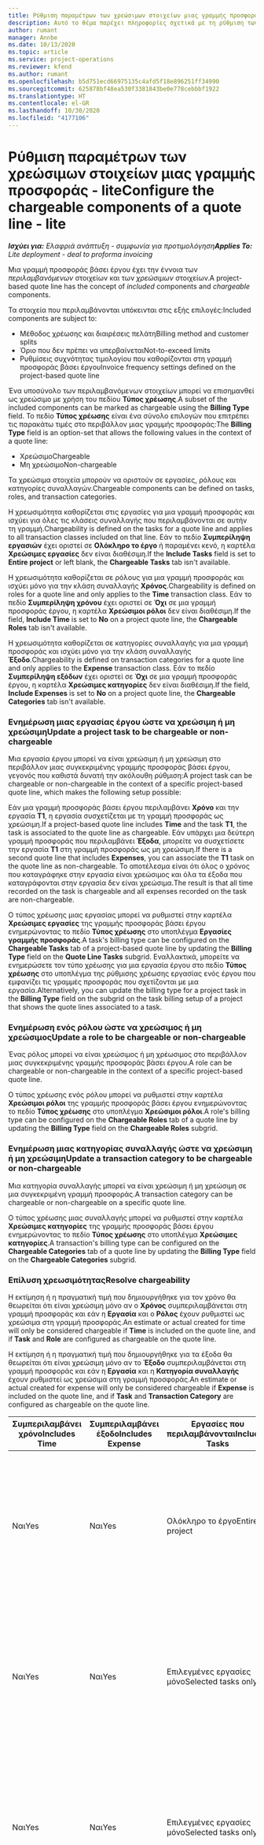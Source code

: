 ```yaml
---
title: Ρύθμιση παραμέτρων των χρεώσιμων στοιχείων μιας γραμμής προσφοράς - lite
description: Αυτό το θέμα παρέχει πληροφορίες σχετικά με τη ρύθμιση των χρεώσιμων και μη χρεώσιμων στοιχείων σε μια γραμμή προσφοράς βάσει έργου.
author: rumant
manager: Annbe
ms.date: 10/13/2020
ms.topic: article
ms.service: project-operations
ms.reviewer: kfend
ms.author: rumant
ms.openlocfilehash: b5d751ecd66975135c4afd5f18e896251ff34990
ms.sourcegitcommit: 625878bf48ea530f3381843be0e778cebbbf1922
ms.translationtype: HT
ms.contentlocale: el-GR
ms.lasthandoff: 10/30/2020
ms.locfileid: "4177106"
---
```

# <a name="configure-the-chargeable-components-of-a-quote-line---lite"></a><span data-ttu-id="81df6-103">Ρύθμιση παραμέτρων των χρεώσιμων στοιχείων μιας γραμμής προσφοράς - lite</span><span class="sxs-lookup"><span data-stu-id="81df6-103">Configure the chargeable components of a quote line - lite</span></span>

<span data-ttu-id="81df6-104">_**Ισχύει για:** Ελαφριά ανάπτυξη - συμφωνία για προτιμολόγηση_</span><span class="sxs-lookup"><span data-stu-id="81df6-104">_**Applies To:** Lite deployment - deal to proforma invoicing_</span></span>

<span data-ttu-id="81df6-105">Μια γραμμή προσφοράς βάσει έργου έχει την έννοια των *περιλαμβανόμενων* στοιχείων και των *χρεώσιμων* στοιχείων.</span><span class="sxs-lookup"><span data-stu-id="81df6-105">A project-based quote line has the concept of *included* components and *chargeable* components.</span></span>

<span data-ttu-id="81df6-106">Τα στοιχεία που περιλαμβάνονται υπόκεινται στις εξής επιλογές:</span><span class="sxs-lookup"><span data-stu-id="81df6-106">Included components are subject to:</span></span>

  - <span data-ttu-id="81df6-107">Μέθοδος χρέωσης και διαιρέσεις πελάτη</span><span class="sxs-lookup"><span data-stu-id="81df6-107">Billing method and customer splits</span></span>
  - <span data-ttu-id="81df6-108">Όριο που δεν πρέπει να υπερβαίνεται</span><span class="sxs-lookup"><span data-stu-id="81df6-108">Not-to-exceed limits</span></span> 
  - <span data-ttu-id="81df6-109">Ρυθμίσεις συχνότητας τιμολογίου που καθορίζονται στη γραμμή προσφοράς βάσει έργου</span><span class="sxs-lookup"><span data-stu-id="81df6-109">Invoice frequency settings defined on the project-based quote line</span></span>

<span data-ttu-id="81df6-110">Ένα υποσύνολο των περιλαμβανόμενων στοιχείων μπορεί να επισημανθεί ως χρεώσιμο με χρήση του πεδίου **Τύπος χρέωσης**.</span><span class="sxs-lookup"><span data-stu-id="81df6-110">A subset of the included components can be marked as chargeable using the **Billing Type** field.</span></span> <span data-ttu-id="81df6-111">Το πεδίο **Τύπος χρέωσης** είναι ένα σύνολο επιλογών που επιτρέπει τις παρακάτω τιμές στο περιβάλλον μιας γραμμής προσφοράς:</span><span class="sxs-lookup"><span data-stu-id="81df6-111">The **Billing Type** field is an option-set that allows the following values in the context of a quote line:</span></span>

  - <span data-ttu-id="81df6-112">Χρεώσιμο</span><span class="sxs-lookup"><span data-stu-id="81df6-112">Chargeable</span></span>
  - <span data-ttu-id="81df6-113">Μη χρεώσιμο</span><span class="sxs-lookup"><span data-stu-id="81df6-113">Non-chargeable</span></span>

<span data-ttu-id="81df6-114">Τα χρεώσιμα στοιχεία μπορούν να οριστούν σε εργασίες, ρόλους και κατηγορίες συναλλαγών.</span><span class="sxs-lookup"><span data-stu-id="81df6-114">Chargeable components can be defined on tasks, roles, and transaction categories.</span></span>

<span data-ttu-id="81df6-115">Η χρεωσιμότητα καθορίζεται στις εργασίες για μια γραμμή προσφοράς και ισχύει για όλες τις κλάσεις συναλλαγής που περιλαμβάνονται σε αυτήν τη γραμμή.</span><span class="sxs-lookup"><span data-stu-id="81df6-115">Chargeability is defined on the tasks for a quote line and applies to all transaction classes included on that line.</span></span> <span data-ttu-id="81df6-116">Εάν το πεδίο **Συμπερίληψη εργασιών** έχει οριστεί σε **Ολόκληρο το έργο** ή παραμένει κενό, η καρτέλα **Χρεώσιμες εργασίες** δεν είναι διαθέσιμη.</span><span class="sxs-lookup"><span data-stu-id="81df6-116">If the **Include Tasks** field is set to **Entire project** or left blank, the **Chargeable Tasks** tab isn't available.</span></span>

<span data-ttu-id="81df6-117">Η χρεωσιμότητα καθορίζεται σε ρόλους για μια γραμμή προσφοράς και ισχύει μόνο για την κλάση συναλλαγής **Χρόνος**.</span><span class="sxs-lookup"><span data-stu-id="81df6-117">Chargeability is defined on roles for a quote line and only applies to the **Time** transaction class.</span></span> <span data-ttu-id="81df6-118">Εάν το πεδίο **Συμπερίληψη χρόνου** έχει οριστεί σε **Όχι** σε μια γραμμή προσφοράς έργου, η καρτέλα **Χρεώσιμοι ρόλοι** δεν είναι διαθέσιμη.</span><span class="sxs-lookup"><span data-stu-id="81df6-118">If the field, **Include Time** is set to **No** on a project quote line, the **Chargeable Roles** tab isn't available.</span></span>

<span data-ttu-id="81df6-119">Η χρεωσιμότητα καθορίζεται σε κατηγορίες συναλλαγής για μια γραμμή προσφοράς και ισχύει μόνο για την κλάση συναλλαγής **Έξοδο**.</span><span class="sxs-lookup"><span data-stu-id="81df6-119">Chargeability is defined on transaction categories for a  quote line and only applies to the **Expense** transaction class.</span></span> <span data-ttu-id="81df6-120">Εάν το πεδίο **Συμπερίληψη εξόδων** έχει οριστεί σε **Όχι** σε μια γραμμή προσφοράς έργου, η καρτέλα **Χρεώσιμες κατηγορίες** δεν είναι διαθέσιμη.</span><span class="sxs-lookup"><span data-stu-id="81df6-120">If the field, **Include Expenses** is set to **No** on a project quote line, the **Chargeable Categories** tab isn't available.</span></span>

### <a name="update-a-project-task-to-be-chargeable-or-non-chargeable"></a><span data-ttu-id="81df6-121">Ενημέρωση μιας εργασίας έργου ώστε να χρεώσιμη ή μη χρεώσιμη</span><span class="sxs-lookup"><span data-stu-id="81df6-121">Update a project task to be chargeable or non-chargeable</span></span>

<span data-ttu-id="81df6-122">Μια εργασία έργου μπορεί να είναι χρεώσιμη ή μη χρεώσιμη στο περιβάλλον μιας συγκεκριμένης γραμμής προσφοράς βάσει έργου, γεγονός που καθιστά δυνατή την ακόλουθη ρύθμιση:</span><span class="sxs-lookup"><span data-stu-id="81df6-122">A project task can be chargeable or non-chargeable in the context of a specific project-based quote line, which makes the following setup possible:</span></span>

<span data-ttu-id="81df6-123">Εάν μια γραμμή προσφοράς βάσει έργου περιλαμβάνει **Χρόνο** και την εργασία **Τ1**, η εργασία συσχετίζεται με τη γραμμή προσφοράς ως χρεώσιμη.</span><span class="sxs-lookup"><span data-stu-id="81df6-123">If a project-based quote line includes **Time** and the task **T1**, the task is associated to the quote line as chargeable.</span></span> <span data-ttu-id="81df6-124">Εάν υπάρχει μια δεύτερη γραμμή προσφοράς που περιλαμβάνει **Έξοδα**, μπορείτε να συσχετίσετε την εργασία **Τ1** στη γραμμή προσφοράς ως μη χρεώσιμη.</span><span class="sxs-lookup"><span data-stu-id="81df6-124">If there is a second quote line that includes **Expenses**, you can associate the **T1** task on the quote line as non-chargeable.</span></span> <span data-ttu-id="81df6-125">Το αποτέλεσμα είναι ότι όλος ο χρόνος που καταγράφηκε στην εργασία είναι χρεώσιμος και όλα τα έξοδα που καταγράφονται στην εργασία δεν είναι χρεώσιμα.</span><span class="sxs-lookup"><span data-stu-id="81df6-125">The result is that all time recorded on the task is chargeable and all expenses recorded on the task are non-chargeable.</span></span>

<span data-ttu-id="81df6-126">Ο τύπος χρέωσης μιας εργασίας μπορεί να ρυθμιστεί στην καρτέλα **Χρεώσιμες εργασίες** της γραμμής προσφοράς βάσει έργου ενημερώνοντας το πεδίο **Τύπος χρέωσης** στο υποπλέγμα **Εργασίες γραμμής προσφοράς**.</span><span class="sxs-lookup"><span data-stu-id="81df6-126">A task's billing type can be configured on the **Chargeable Tasks** tab of a project-based quote line by updating the **Billing Type** field on the **Quote Line Tasks** subgrid.</span></span> <span data-ttu-id="81df6-127">Εναλλακτικά, μπορείτε να ενημερώσετε τον τύπο χρέωσης για μια εργασία έργου στο πεδίο **Τύπος χρέωσης** στο υποπλέγμα της ρύθμισης χρέωσης εργασίας ενός έργου που εμφανίζει τις γραμμές προσφοράς που σχετίζονται με μια εργασία.</span><span class="sxs-lookup"><span data-stu-id="81df6-127">Alternatively, you can update the billing type for a project task in the **Billing Type** field on the subgrid on the task billing setup of a project that shows the quote lines associated to a task.</span></span>

### <a name="update-a-role-to-be-chargeable-or-non-chargeable"></a><span data-ttu-id="81df6-128">Ενημέρωση ενός ρόλου ώστε να χρεώσιμος ή μη χρεώσιμος</span><span class="sxs-lookup"><span data-stu-id="81df6-128">Update a role to be chargeable or non-chargeable</span></span>

<span data-ttu-id="81df6-129">Ένας ρόλος μπορεί να είναι χρεώσιμος ή μη χρέωσιμος στο περιβάλλον μιας συγκεκριμένης γραμμής προσφοράς βάσει έργου.</span><span class="sxs-lookup"><span data-stu-id="81df6-129">A role can be chargeable or non-chargeable in the context of a specific project-based quote line.</span></span>

<span data-ttu-id="81df6-130">Ο τύπος χρέωσης ενός ρόλου μπορεί να ρυθμιστεί στην καρτέλα **Χρεώσιμοι ρόλοι** της γραμμής προσφοράς βάσει έργου ενημερώνοντας το πεδίο **Τύπος χρέωσης** στο υποπλέγμα **Χρεώσιμοι ρόλοι**.</span><span class="sxs-lookup"><span data-stu-id="81df6-130">A role's billing type can be configured on the **Chargeable Roles** tab of a quote line by updating the **Billing Type** field on the **Chargeable Roles** subgrid.</span></span>

### <a name="update-a-transaction-category-to-be-chargeable-or-non-chargeable"></a><span data-ttu-id="81df6-131">Ενημέρωση μιας κατηγορίας συναλλαγής ώστε να χρεώσιμη ή μη χρεώσιμη</span><span class="sxs-lookup"><span data-stu-id="81df6-131">Update a transaction category to be chargeable or non-chargeable</span></span>

<span data-ttu-id="81df6-132">Μια κατηγορία συναλλαγής μπορεί να είναι χρεώσιμη ή μη χρεώσιμη σε μια συγκεκριμένη γραμμή προσφοράς.</span><span class="sxs-lookup"><span data-stu-id="81df6-132">A transaction category can be chargeable or non-chargeable on a specific quote line.</span></span>

<span data-ttu-id="81df6-133">Ο τύπος χρέωσης μιας συναλλαγής μπορεί να ρυθμιστεί στην καρτέλα **Χρεώσιμες κατηγορίες** της γραμμής προσφοράς βάσει έργου ενημερώνοντας το πεδίο **Τύπος χρέωσης** στο υποπλέγμα **Χρεώσιμες κατηγορίες**.</span><span class="sxs-lookup"><span data-stu-id="81df6-133">A transaction's billing type can be configured on the **Chargeable Categories** tab of a quote line by updating the **Billing Type** field on the **Chargeable Categories** subgrid.</span></span>

### <a name="resolve-chargeability"></a><span data-ttu-id="81df6-134">Επίλυση χρεωσιμότητας</span><span class="sxs-lookup"><span data-stu-id="81df6-134">Resolve chargeability</span></span>
<span data-ttu-id="81df6-135">Η εκτίμηση ή η πραγματική τιμή που δημιουργήθηκε για τον χρόνο θα θεωρείται ότι είναι χρεώσιμη μόνο αν ο **Χρόνος** συμπεριλαμβάνεται στη γραμμή προσφοράς και εάν η **Εργασία** και ο **Ρόλος** έχουν ρυθμιστεί ως χρεώσιμα στη γραμμή προσφοράς.</span><span class="sxs-lookup"><span data-stu-id="81df6-135">An estimate or actual created for time will only be considered chargeable if **Time** is included on the quote line, and if **Task** and **Role** are configured as chargeable on the quote line.</span></span>

<span data-ttu-id="81df6-136">Η εκτίμηση ή η πραγματική τιμή που δημιουργήθηκε για τα έξοδα θα θεωρείται ότι είναι χρεώσιμη μόνο αν το **Έξοδο** συμπεριλαμβάνεται στη γραμμή προσφοράς και εάν η **Εργασία** και η **Κατηγορία συναλλαγής** έχουν ρυθμιστεί ως χρεώσιμα στη γραμμή προσφοράς.</span><span class="sxs-lookup"><span data-stu-id="81df6-136">An estimate or actual created for expense will only be considered chargeable if **Expense** is included on the quote line, and if **Task** and **Transaction Category** are configured as chargeable on the quote line.</span></span>

| <span data-ttu-id="81df6-137">Συμπεριλαμβάνει χρόνο</span><span class="sxs-lookup"><span data-stu-id="81df6-137">Includes Time</span></span> | <span data-ttu-id="81df6-138">Συμπεριλαμβάνει έξοδο</span><span class="sxs-lookup"><span data-stu-id="81df6-138">Includes Expense</span></span> | <span data-ttu-id="81df6-139">Εργασίες που περιλαμβάνονται</span><span class="sxs-lookup"><span data-stu-id="81df6-139">Included Tasks</span></span> | <span data-ttu-id="81df6-140">Ρόλος</span><span class="sxs-lookup"><span data-stu-id="81df6-140">Role</span></span> | <span data-ttu-id="81df6-141">Κατηγορία</span><span class="sxs-lookup"><span data-stu-id="81df6-141">Category</span></span> | <span data-ttu-id="81df6-142">Κλείσιμο εργασίας</span><span class="sxs-lookup"><span data-stu-id="81df6-142">Task</span></span> | <span data-ttu-id="81df6-143">Χρέωση</span><span class="sxs-lookup"><span data-stu-id="81df6-143">Billing</span></span> |
| --- | --- | --- | --- | --- | --- | --- |
| <span data-ttu-id="81df6-144">Ναι</span><span class="sxs-lookup"><span data-stu-id="81df6-144">Yes</span></span> | <span data-ttu-id="81df6-145">Ναι</span><span class="sxs-lookup"><span data-stu-id="81df6-145">Yes</span></span> | <span data-ttu-id="81df6-146">Ολόκληρο το έργο</span><span class="sxs-lookup"><span data-stu-id="81df6-146">Entire project</span></span> | <span data-ttu-id="81df6-147">Χρεώσιμο</span><span class="sxs-lookup"><span data-stu-id="81df6-147">Chargeable</span></span> | <span data-ttu-id="81df6-148">Χρεώσιμο</span><span class="sxs-lookup"><span data-stu-id="81df6-148">Chargeable</span></span> | <span data-ttu-id="81df6-149">Δεν μπορεί να οριστεί</span><span class="sxs-lookup"><span data-stu-id="81df6-149">Can't be set</span></span> | <span data-ttu-id="81df6-150">Τιμολόγηση σε ένα πραγματικό χρόνο: Χρεώσιμο</span><span class="sxs-lookup"><span data-stu-id="81df6-150">Billing on a time actual: Chargeable</span></span> </br><span data-ttu-id="81df6-151">Τύπος χρέωσης με πραγματική δαπάνη: Χρεώσιμο</span><span class="sxs-lookup"><span data-stu-id="81df6-151">Billing type on expense actual: Chargeable</span></span> |
| <span data-ttu-id="81df6-152">Ναι</span><span class="sxs-lookup"><span data-stu-id="81df6-152">Yes</span></span> | <span data-ttu-id="81df6-153">Ναι</span><span class="sxs-lookup"><span data-stu-id="81df6-153">Yes</span></span> | <span data-ttu-id="81df6-154">Επιλεγμένες εργασίες μόνο</span><span class="sxs-lookup"><span data-stu-id="81df6-154">Selected tasks only</span></span> | <span data-ttu-id="81df6-155">Χρεώσιμο</span><span class="sxs-lookup"><span data-stu-id="81df6-155">Chargeable</span></span> | <span data-ttu-id="81df6-156">Χρεώσιμο</span><span class="sxs-lookup"><span data-stu-id="81df6-156">Chargeable</span></span> | <span data-ttu-id="81df6-157">Χρεώσιμο</span><span class="sxs-lookup"><span data-stu-id="81df6-157">Chargeable</span></span> | <span data-ttu-id="81df6-158">Τιμολόγηση σε ένα πραγματικό χρόνο: Χρεώσιμο</span><span class="sxs-lookup"><span data-stu-id="81df6-158">Billing on a time actual: Chargeable</span></span></br><span data-ttu-id="81df6-159">Τύπος χρέωσης με πραγματική δαπάνη: Χρεώσιμο</span><span class="sxs-lookup"><span data-stu-id="81df6-159">Billing type on expense actual: Chargeable</span></span> |
| <span data-ttu-id="81df6-160">Ναι</span><span class="sxs-lookup"><span data-stu-id="81df6-160">Yes</span></span> | <span data-ttu-id="81df6-161">Ναι</span><span class="sxs-lookup"><span data-stu-id="81df6-161">Yes</span></span> | <span data-ttu-id="81df6-162">Επιλεγμένες εργασίες μόνο</span><span class="sxs-lookup"><span data-stu-id="81df6-162">Selected tasks only</span></span> | <span data-ttu-id="81df6-163">Μη χρεώσιμο</span><span class="sxs-lookup"><span data-stu-id="81df6-163">Non-chargeable</span></span> | <span data-ttu-id="81df6-164">Χρεώσιμο</span><span class="sxs-lookup"><span data-stu-id="81df6-164">Chargeable</span></span> | <span data-ttu-id="81df6-165">Χρεώσιμο</span><span class="sxs-lookup"><span data-stu-id="81df6-165">Chargeable</span></span> | <span data-ttu-id="81df6-166">Τιμολόγηση σε ένα πραγματικό χρόνο: Μη χρεώσιμο</span><span class="sxs-lookup"><span data-stu-id="81df6-166">Billing on a time actual: Non-Chargeable</span></span></br><span data-ttu-id="81df6-167">Τύπος χρέωσης με πραγματική δαπάνη: Χρεώσιμο</span><span class="sxs-lookup"><span data-stu-id="81df6-167">Billing type on expense actual: Chargeable</span></span> |
| <span data-ttu-id="81df6-168">Ναι</span><span class="sxs-lookup"><span data-stu-id="81df6-168">Yes</span></span> | <span data-ttu-id="81df6-169">Ναι</span><span class="sxs-lookup"><span data-stu-id="81df6-169">Yes</span></span> | <span data-ttu-id="81df6-170">Επιλεγμένες εργασίες μόνο</span><span class="sxs-lookup"><span data-stu-id="81df6-170">Selected tasks only</span></span> | <span data-ttu-id="81df6-171">Χρεώσιμο</span><span class="sxs-lookup"><span data-stu-id="81df6-171">Chargeable</span></span> | <span data-ttu-id="81df6-172">Χρεώσιμο</span><span class="sxs-lookup"><span data-stu-id="81df6-172">Chargeable</span></span> | <span data-ttu-id="81df6-173">Μη χρεώσιμο</span><span class="sxs-lookup"><span data-stu-id="81df6-173">Non-Chargeable</span></span> | <span data-ttu-id="81df6-174">Τιμολόγηση σε ένα πραγματικό χρόνο: Μη χρεώσιμο</span><span class="sxs-lookup"><span data-stu-id="81df6-174">Billing on a time actual: Non-Chargeable</span></span></br> <span data-ttu-id="81df6-175">Τύπος χρέωσης με πραγματική δαπάνη: Μη χρεώσιμο</span><span class="sxs-lookup"><span data-stu-id="81df6-175">Billing type on expense actual: Non-Chargeable</span></span> |
| <span data-ttu-id="81df6-176">Ναι</span><span class="sxs-lookup"><span data-stu-id="81df6-176">Yes</span></span> | <span data-ttu-id="81df6-177">Ναι</span><span class="sxs-lookup"><span data-stu-id="81df6-177">Yes</span></span> | <span data-ttu-id="81df6-178">Επιλεγμένες εργασίες μόνο</span><span class="sxs-lookup"><span data-stu-id="81df6-178">Selected tasks only</span></span> | <span data-ttu-id="81df6-179">Μη χρεώσιμο</span><span class="sxs-lookup"><span data-stu-id="81df6-179">Non-Chargeable</span></span> | <span data-ttu-id="81df6-180">Χρεώσιμο</span><span class="sxs-lookup"><span data-stu-id="81df6-180">Chargeable</span></span> | <span data-ttu-id="81df6-181">Μη χρεώσιμο</span><span class="sxs-lookup"><span data-stu-id="81df6-181">Non- Chargeable</span></span> | <span data-ttu-id="81df6-182">Τιμολόγηση σε ένα πραγματικό χρόνο: Μη χρεώσιμο</span><span class="sxs-lookup"><span data-stu-id="81df6-182">Billing on a time actual: Non-Chargeable</span></span></br> <span data-ttu-id="81df6-183">Τύπος χρέωσης με πραγματική δαπάνη: Μη χρεώσιμο</span><span class="sxs-lookup"><span data-stu-id="81df6-183">Billing type on expense actual: Non-Chargeable</span></span> |
| <span data-ttu-id="81df6-184">Ναι</span><span class="sxs-lookup"><span data-stu-id="81df6-184">Yes</span></span> | <span data-ttu-id="81df6-185">Ναι</span><span class="sxs-lookup"><span data-stu-id="81df6-185">Yes</span></span> | <span data-ttu-id="81df6-186">Επιλεγμένες εργασίες μόνο</span><span class="sxs-lookup"><span data-stu-id="81df6-186">Selected tasks only</span></span> | <span data-ttu-id="81df6-187">Μη χρεώσιμο</span><span class="sxs-lookup"><span data-stu-id="81df6-187">Non-Chargeable</span></span> | <span data-ttu-id="81df6-188">Μη χρεώσιμο</span><span class="sxs-lookup"><span data-stu-id="81df6-188">Non-Chargeable</span></span> | <span data-ttu-id="81df6-189">Χρεώσιμο</span><span class="sxs-lookup"><span data-stu-id="81df6-189">Chargeable</span></span> | <span data-ttu-id="81df6-190">Τιμολόγηση σε ένα πραγματικό χρόνο: Μη χρεώσιμο</span><span class="sxs-lookup"><span data-stu-id="81df6-190">Billing on a time actual: Non-Chargeable</span></span></br> <span data-ttu-id="81df6-191">Τύπος χρέωσης με πραγματική δαπάνη: Μη χρεώσιμο</span><span class="sxs-lookup"><span data-stu-id="81df6-191">Billing type on expense actual: Non-Chargeable</span></span> |
| <span data-ttu-id="81df6-192">No</span><span class="sxs-lookup"><span data-stu-id="81df6-192">No</span></span> | <span data-ttu-id="81df6-193">Ναι</span><span class="sxs-lookup"><span data-stu-id="81df6-193">Yes</span></span> | <span data-ttu-id="81df6-194">Ολόκληρο το έργο</span><span class="sxs-lookup"><span data-stu-id="81df6-194">Entire project</span></span> | <span data-ttu-id="81df6-195">Δεν μπορεί να οριστεί</span><span class="sxs-lookup"><span data-stu-id="81df6-195">Can't be set</span></span> | <span data-ttu-id="81df6-196">Χρεώσιμο</span><span class="sxs-lookup"><span data-stu-id="81df6-196">Chargeable</span></span> | <span data-ttu-id="81df6-197">Δεν μπορεί να οριστεί</span><span class="sxs-lookup"><span data-stu-id="81df6-197">Can't be set</span></span> | <span data-ttu-id="81df6-198">Τιμολόγηση σε ένα πραγματικό χρόνο: Μη διαθέσιμο</span><span class="sxs-lookup"><span data-stu-id="81df6-198">Billing on a time actual: Not available</span></span> </br><span data-ttu-id="81df6-199">Τύπος χρέωσης με πραγματική δαπάνη: Χρεώσιμο</span><span class="sxs-lookup"><span data-stu-id="81df6-199">Billing type on expense actual: Chargeable</span></span> |
| <span data-ttu-id="81df6-200">No</span><span class="sxs-lookup"><span data-stu-id="81df6-200">No</span></span> | <span data-ttu-id="81df6-201">Ναι</span><span class="sxs-lookup"><span data-stu-id="81df6-201">Yes</span></span> | <span data-ttu-id="81df6-202">Ολόκληρο το έργο</span><span class="sxs-lookup"><span data-stu-id="81df6-202">Entire project</span></span> | <span data-ttu-id="81df6-203">Δεν μπορεί να οριστεί</span><span class="sxs-lookup"><span data-stu-id="81df6-203">Can't be set</span></span> | <span data-ttu-id="81df6-204">Μη χρεώσιμο</span><span class="sxs-lookup"><span data-stu-id="81df6-204">Non-chargeable</span></span> | <span data-ttu-id="81df6-205">Δεν μπορεί να οριστεί</span><span class="sxs-lookup"><span data-stu-id="81df6-205">Can't be set</span></span> | <span data-ttu-id="81df6-206">Τιμολόγηση σε ένα πραγματικό χρόνο: Μη διαθέσιμο</span><span class="sxs-lookup"><span data-stu-id="81df6-206">Billing on a time actual: Not available</span></span> </br><span data-ttu-id="81df6-207">Τύπος χρέωσης με πραγματική δαπάνη: Μη χρεώσιμο</span><span class="sxs-lookup"><span data-stu-id="81df6-207">Billing type on expense actual: Non-chargeable</span></span> |
| <span data-ttu-id="81df6-208">Ναι</span><span class="sxs-lookup"><span data-stu-id="81df6-208">Yes</span></span> | <span data-ttu-id="81df6-209">No</span><span class="sxs-lookup"><span data-stu-id="81df6-209">No</span></span> | <span data-ttu-id="81df6-210">Ολόκληρο το έργο</span><span class="sxs-lookup"><span data-stu-id="81df6-210">Entire project</span></span> | <span data-ttu-id="81df6-211">Χρεώσιμο</span><span class="sxs-lookup"><span data-stu-id="81df6-211">Chargeable</span></span> | <span data-ttu-id="81df6-212">Δεν μπορεί να οριστεί</span><span class="sxs-lookup"><span data-stu-id="81df6-212">Can't be set</span></span> | <span data-ttu-id="81df6-213">Δεν μπορεί να οριστεί</span><span class="sxs-lookup"><span data-stu-id="81df6-213">Can't be set</span></span> | <span data-ttu-id="81df6-214">Τιμολόγηση σε ένα πραγματικό χρόνο: Χρεώσιμο</span><span class="sxs-lookup"><span data-stu-id="81df6-214">Billing on a time actual: Chargeable</span></span></br><span data-ttu-id="81df6-215">Τύπος χρέωσης με πραγματική δαπάνη: Μη διαθέσιμο</span><span class="sxs-lookup"><span data-stu-id="81df6-215">Billing type on expense actual: Not available</span></span> |
| <span data-ttu-id="81df6-216">Ναι</span><span class="sxs-lookup"><span data-stu-id="81df6-216">Yes</span></span> | <span data-ttu-id="81df6-217">No</span><span class="sxs-lookup"><span data-stu-id="81df6-217">No</span></span> | <span data-ttu-id="81df6-218">Ολόκληρο το έργο</span><span class="sxs-lookup"><span data-stu-id="81df6-218">Entire project</span></span> | <span data-ttu-id="81df6-219">Μη χρεώσιμο</span><span class="sxs-lookup"><span data-stu-id="81df6-219">Non-chargeable</span></span> | <span data-ttu-id="81df6-220">Δεν μπορεί να οριστεί</span><span class="sxs-lookup"><span data-stu-id="81df6-220">Can't be set</span></span> | <span data-ttu-id="81df6-221">Δεν μπορεί να οριστεί</span><span class="sxs-lookup"><span data-stu-id="81df6-221">Can't be set</span></span> | <span data-ttu-id="81df6-222">Τιμολόγηση σε ένα πραγματικό χρόνο: Μη χρεώσιμο</span><span class="sxs-lookup"><span data-stu-id="81df6-222">Billing on a time actual: Non-chargeable</span></span> </br><span data-ttu-id="81df6-223">Τύπος χρέωσης με πραγματική δαπάνη: Μη διαθέσιμο</span><span class="sxs-lookup"><span data-stu-id="81df6-223">Billing type on expense actual: Not available</span></span> |

